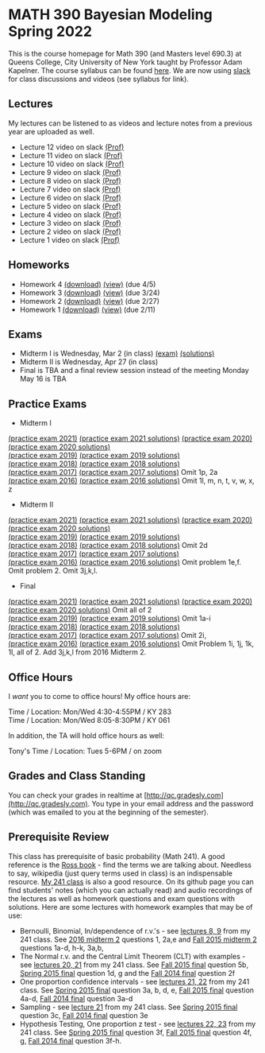 # MATH 390 Bayesian Modeling Spring 2022

This is the course homepage for Math 390 (and Masters level 690.3) at Queens College, City University of New York taught by Professor Adam Kapelner. The course syllabus can be found [here](https://github.com/kapelner/QC_Math_390_Spring_2022/blob/master/syllabus/syllabus.pdf). We are now using [slack](https://slack.com/) for class discussions and videos (see syllabus for link).

## Lectures

My lectures can be listened to as videos and lecture notes from a previous year are uploaded as well.

* Lecture 12 video on slack [(Prof)](https://github.com/kapelner/QC_Math_341_Spring_2021/blob/main/lectures/lec12kap.pdf)
* Lecture 11 video on slack [(Prof)](https://github.com/kapelner/QC_Math_341_Spring_2021/blob/master/lectures/lec11kap.pdf)
* Lecture 10 video on slack [(Prof)](https://github.com/kapelner/QC_Math_341_Spring_2021/blob/master/lectures/lec10kap.pdf)
* Lecture 9 video on slack [(Prof)](https://github.com/kapelner/QC_Math_341_Spring_2021/blob/master/lectures/lec09kap.pdf)
* Lecture 8 video on slack [(Prof)](https://github.com/kapelner/QC_Math_341_Spring_2021/blob/master/lectures/lec08kap.pdf)
* Lecture 7 video on slack [(Prof)](https://github.com/kapelner/QC_Math_341_Spring_2021/blob/master/lectures/lec07kap.pdf)
* Lecture 6 video on slack [(Prof)](https://github.com/kapelner/QC_Math_341_Spring_2021/blob/master/lectures/lec06kap.pdf)
* Lecture 5 video on slack [(Prof)](https://github.com/kapelner/QC_Math_341_Spring_2021/blob/master/lectures/lec05kap.pdf)
* Lecture 4 video on slack [(Prof)](https://github.com/kapelner/QC_Math_341_Spring_2021/blob/master/lectures/lec04kap.pdf)
* Lecture 3 video on slack [(Prof)](https://github.com/kapelner/QC_Math_341_Spring_2021/blob/master/lectures/lec03kap.pdf)
* Lecture 2 video on slack [(Prof)](https://github.com/kapelner/QC_Math_341_Spring_2021/blob/master/lectures/lec02kap.pdf)
* Lecture 1 video on slack [(Prof)](https://github.com/kapelner/QC_Math_341_Spring_2021/blob/master/lectures/lec01kap.pdf)

## Homeworks

<!--
* Homework 8 [(download)](https://github.com/kapelner/QC_Math_390_Spring_2022/blob/master/homeworks/hw08/hw08.pdf?raw=true) [(view)](https://github.com/kapelner/QC_Math_390_Spring_2022/blob/master/homeworks/hw08/hw08.pdf) (due 5/19)
* Homework 7 [(download)](https://github.com/kapelner/QC_Math_390_Spring_2022/blob/master/homeworks/hw07/hw07.pdf?raw=true) [(view)](https://github.com/kapelner/QC_Math_390_Spring_2022/blob/master/homeworks/hw07/hw07.pdf) (NOT DUE)
* Homework 6 [(download)](https://github.com/kapelner/QC_Math_390_Spring_2022/blob/master/homeworks/hw06/hw06.pdf?raw=true) [(view)](https://github.com/kapelner/QC_Math_390_Spring_2022/blob/master/homeworks/hw06/hw06.pdf) (due 4/26)
* Homework 5 [(download)](https://github.com/kapelner/QC_Math_390_Spring_2022/blob/master/homeworks/hw05/hw05.pdf?raw=true) [(view)](https://github.com/kapelner/QC_Math_390_Spring_2022/blob/master/homeworks/hw05/hw05.pdf) (due 4/18)-->
* Homework 4 [(download)](https://github.com/kapelner/QC_Math_390_Spring_2022/blob/master/homeworks/hw04/hw04.pdf?raw=true) [(view)](https://github.com/kapelner/QC_Math_390_Spring_2022/blob/master/homeworks/hw04/hw04.pdf) (due 4/5)
* Homework 3 [(download)](https://github.com/kapelner/QC_Math_390_Spring_2022/blob/master/homeworks/hw03/hw03.pdf?raw=true) [(view)](https://github.com/kapelner/QC_Math_390_Spring_2022/blob/master/homeworks/hw03/hw03.pdf) (due 3/24)
* Homework 2 [(download)](https://github.com/kapelner/QC_Math_390_Spring_2022/blob/master/homeworks/hw02/hw02.pdf?raw=true) [(view)](https://github.com/kapelner/QC_Math_390_Spring_2022/blob/master/homeworks/hw02/hw02.pdf) (due 2/27)
* Homework 1 [(download)](https://github.com/kapelner/QC_Math_390_Spring_2022/blob/master/homeworks/hw01/hw01.pdf?raw=true) [(view)](https://github.com/kapelner/QC_Math_390_Spring_2022/blob/master/homeworks/hw01/hw01.pdf) (due 2/11)


## Exams

* Midterm I is Wednesday, Mar 2 (in class) [(exam)](https://github.com/kapelner/QC_Math_390_Spring_2022/blob/master/exams/midterm1/midterm1.pdf) [(solutions)](https://github.com/kapelner/QC_Math_390_Spring_2022/blob/master/exams/midterm1/midterm1_solutions.pdf)
* Midterm II is Wednesday, Apr 27 (in class)
* Final is TBA and a final review session instead of the meeting Monday May 16 is TBA

## Practice Exams

* Midterm I

[(practice exam 2021)](https://github.com/kapelner/QC_Math_341_Spring_2021/blob/master/exams/midterm1/midterm1.pdf) [(practice exam 2021 solutions)](https://github.com/kapelner/QC_Math_341_Spring_2021/blob/master/exams/midterm1/midterm1_solutions.pdf)
[(practice exam 2020)](https://github.com/kapelner/QC_Math_341_Spring_2020/blob/master/exams/midterm1/midterm1.pdf) [(practice exam 2020 solutions)](https://github.com/kapelner/QC_Math_341_Spring_2020/blob/master/exams/midterm1/midterm1_solutions.pdf)\
[(practice exam 2019)](https://github.com/kapelner/QC_Math_341_Spring_2019/blob/master/exams/midterm1/midterm1.pdf) [(practice exam 2019 solutions)](https://github.com/kapelner/QC_Math_341_Spring_2019/blob/master/exams/midterm1/midterm1_solutions.pdf)\
[(practice exam 2018)](https://github.com/kapelner/QC_Math_341_Spring_2018/blob/master/exams/midterm1/midterm1.pdf) [(practice exam 2018 solutions)](https://github.com/kapelner/QC_Math_341_Spring_2018/blob/master/exams/midterm1/midterm1_solutions.pdf)\
[(practice exam 2017)](https://github.com/kapelner/QC_Math_341_Spring_2017/blob/master/exams/midterm1/midterm1.pdf) [(practice exam 2017 solutions)](https://github.com/kapelner/QC_Math_341_Spring_2017/blob/master/exams/midterm1/midterm1_solutions.pdf) Omit 1p, 2a\
[(practice exam 2016)](https://github.com/kapelner/QC_Math_390.03-02_Spr_2016/blob/master/exams/midterm1/midterm1.pdf) [(practice exam 2016 solutions)](https://github.com/kapelner/QC_Math_390.03-02_Spr_2016/blob/master/exams/midterm1/midterm1_solutions.pdf) Omit 1l, m, n, t, v, w, x, z

* Midterm II

[(practice exam 2021)](https://github.com/kapelner/QC_Math_341_Spring_2021/blob/master/exams/midterm2/midterm2.pdf) [(practice exam 2021 solutions)](https://github.com/kapelner/QC_Math_341_Spring_2021/blob/master/exams/midterm2/midterm2_solutions.pdf)
[(practice exam 2020)](https://github.com/kapelner/QC_Math_341_Spring_2020/blob/master/exams/midterm2/midterm2.pdf) [(practice exam 2020 solutions)](https://github.com/kapelner/QC_Math_341_Spring_2020/blob/master/exams/midterm2/midterm2_solutions.pdf)\
[(practice exam 2019)](https://github.com/kapelner/QC_Math_341_Spring_2019/blob/master/exams/midterm2/midterm2.pdf) [(practice exam 2019 solutions)](https://github.com/kapelner/QC_Math_341_Spring_2019/blob/master/exams/midterm2/midterm2_solutions.pdf)\
[(practice exam 2018)](https://github.com/kapelner/QC_Math_341_Spring_2018/blob/master/exams/midterm2/midterm2.pdf) [(practice exam 2018 solutions)](https://github.com/kapelner/QC_Math_341_Spring_2018/blob/master/exams/midterm2/midterm2_solutions.pdf) Omit 2d\
[(practice exam 2017)](https://github.com/kapelner/QC_Math_341_Spring_2017/blob/master/exams/midterm2/midterm2.pdf) [(practice exam 2017 solutions)](https://github.com/kapelner/QC_Math_341_Spring_2017/blob/master/exams/midterm2/midterm2_solutions.pdf)\
[(practice exam 2016)](https://github.com/kapelner/QC_Math_390.03-02_Spr_2016/blob/master/exams/midterm2/midterm2.pdf) [(practice exam 2016 solutions)](https://github.com/kapelner/QC_Math_390.03-02_Spr_2016/blob/master/exams/midterm2/midterm2_solutions.pdf) Omit problem 1e,f. Omit problem 2. Omit 3j,k,l.

* Final

[(practice exam 2021)](https://github.com/kapelner/QC_Math_341_Spring_2021/blob/master/exams/final/final.pdf) [(practice exam 2021 solutions)](https://github.com/kapelner/QC_Math_341_Spring_2021/blob/master/exams/final/final_solutions.pdf)
[(practice exam 2020)](https://github.com/kapelner/QC_Math_341_Spring_2020/blob/master/exams/final/final.pdf) [(practice exam 2020 solutions)](https://github.com/kapelner/QC_Math_341_Spring_2020/blob/master/exams/final/final_solutions.pdf) Omit all of 2\
[(practice exam 2019)](https://github.com/kapelner/QC_Math_341_Spring_2019/blob/master/exams/final/final.pdf) [(practice exam 2019 solutions)](https://github.com/kapelner/QC_Math_341_Spring_2019/blob/master/exams/final/final_solutions.pdf) Omit 1a-i\
[(practice exam 2018)](https://github.com/kapelner/QC_Math_341_Spring_2018/blob/master/exams/final/final.pdf) [(practice exam 2018 solutions)](https://github.com/kapelner/QC_Math_341_Spring_2018/blob/master/exams/final/final_solutions.pdf)\
[(practice exam 2017)](https://github.com/kapelner/QC_Math_341_Spring_2017/blob/master/exams/final/final.pdf) [(practice exam 2017 solutions)](https://github.com/kapelner/QC_Math_341_Spring_2017/blob/master/exams/final/final_solutions.pdf) Omit 2i, \
[(practice exam 2016)](https://github.com/kapelner/QC_Math_390.03-02_Spr_2016/blob/master/exams/final/final.pdf) [(practice exam 2016 solutions)](https://github.com/kapelner/QC_Math_390.03-02_Spr_2016/blob/master/exams/final/final_solutions.pdf) Omit Problem 1i, 1j, 1k, 1l, all of 2. Add 3j,k,l from 2016 Midterm 2.

## Office Hours

I *want* you to come to office hours! My office hours are:

Time / Location: Mon/Wed 4:30-4:55PM / KY 283\
Time / Location: Mon/Wed 8:05-8:30PM / KY 061

In addition, the TA will hold office hours as well:

Tony's Time / Location: Tues 5-6PM / on zoom

## Grades and Class Standing

You can check your grades in realtime at [http://qc.gradesly.com](http://qc.gradesly.com). You type in your email address and the password (which was emailed to you at the beginning of the semester).


## Prerequisite Review

This class has prerequisite of basic probability (Math 241). A good reference is the [Ross book](https://www.amazon.com/First-Course-Probability-6th/dp/0130338516/ref=sr_1_6?ie=UTF8&qid=1504062810&sr=8-6&keywords=probability+ross) - find the terms we are talking about. Needless to say, wikipedia (just query terms used in class) is an indispensable resource. [My 241 class](https://github.com/kapelner/QC_Math_241_Fall_2016) is also a good resource. On its github page you can find students' notes (which you can actually read) and audio recordings of the lectures as well as homework questions and exam questions with solutions. Here are some lectures with homework examples that may be of use:

* Bernoulli, Binomial, In/dependence of r.v.'s - see [lectures 8, 9](https://github.com/kapelner/QC_Math_241_Fall_2016) from my 241 class. See [2016 midterm 2](https://github.com/kapelner/QC_Math_241_Fall_2016/blob/master/exams/midterm2/midterm2_solutions.pdf) questions 1, 2a,e and [Fall 2015 midterm 2](https://github.com/kapelner/QC_Math_241_Fall_2015/blob/master/exams/midterm2/midterm2_solutions.pdf) questions 1a-d, h-k, 3a,b, 
* The Normal r.v. and the Central Limit Theorem (CLT) with examples - see [lectures 20, 21](https://github.com/kapelner/QC_Math_241_Fall_2016) from my 241 class. See [Fall 2015 final](https://github.com/kapelner/QC_Math_241_Fall_2015/blob/master/exams/midterm2/midterm2_solutions.pdf) question 5b, [Spring 2015 final](https://github.com/kapelner/QC_Math_241_Spring_2015/blob/master/exams/final/final_solutions.pdf) question 1d, g and the [Fall 2014 final](https://github.com/kapelner/QC_Math_241_Fall_2014_15/blob/master/exams/final/final_solutions.pdf) question 2f
* One proportion confidence intervals - see [lectures 21, 22](https://github.com/kapelner/QC_Math_241_Fall_2016) from my 241 class. See [Spring 2015 final](https://github.com/kapelner/QC_Math_241_Spring_2015/blob/master/exams/final/final_solutions.pdf) question 3a, b, d, e, [Fall 2015 final](https://github.com/kapelner/QC_Math_241_Fall_2015/blob/master/exams/midterm2/midterm2_solutions.pdf) question 4a-d, [Fall 2014 final](https://github.com/kapelner/QC_Math_241_Fall_2014_15/blob/master/exams/final/final_solutions.pdf) question 3a-d
* Sampling - see [lecture 21](https://github.com/kapelner/QC_Math_241_Fall_2016) from my 241 class. See [Spring 2015 final](https://github.com/kapelner/QC_Math_241_Spring_2015/blob/master/exams/final/final_solutions.pdf) question 3c, [Fall 2014 final](https://github.com/kapelner/QC_Math_241_Fall_2014_15/blob/master/exams/final/final_solutions.pdf) question 3e
* Hypothesis Testing, One proportion z test - see [lectures 22, 23](https://github.com/kapelner/QC_Math_241_Fall_2016) from my 241 class. See [Spring 2015 final](https://github.com/kapelner/QC_Math_241_Spring_2015/blob/master/exams/final/final_solutions.pdf) question 3f, [Fall 2015 final](https://github.com/kapelner/QC_Math_241_Fall_2015/blob/master/exams/midterm2/midterm2_solutions.pdf) question 4f, g, [Fall 2014 final](https://github.com/kapelner/QC_Math_241_Fall_2014_15/blob/master/exams/final/final_solutions.pdf) question 3f-h.
